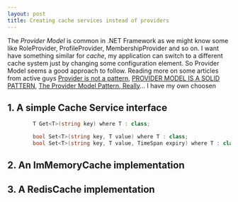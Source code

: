```yaml
---
layout: post
title: Creating cache services instead of providers
---
```


The *Provider Model* is common in .NET Framework as we might know some like RoleProvider, ProfileProvider,
MembershipProvider and so on. I want have something similar for *cache*, my application can switch
to a different cache system just by changing some configuration element. So Provider Model seems a good approach to follow.
Reading more on some articles from active guys [Provider is not a pattern][1], [PROVIDER MODEL IS A SOLID PATTERN][2],
[The Provider Model Pattern, Really][3]... I have my own choosen


## 1. A simple Cache Service interface

```cs
        T Get<T>(string key) where T : class;

        bool Set<T>(string key, T value) where T : class;
        bool Set<T>(string key, T value, TimeSpan expiry) where T : class;
```

## 2. An ImMemoryCache implementation

## 3. A RedisCache implementation


[1]: http://blog.ploeh.dk/2011/04/27/Providerisnotapattern/
[2]: http://candordeveloper.com/2012/06/26/provider-model-is-a-solid-pattern/
[3]: http://www.codethinked.com/the-provider-model-pattern-really